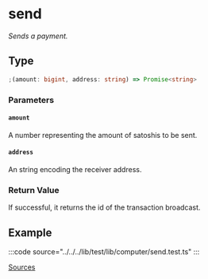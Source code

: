 # send

_Sends a payment._

## Type

```ts
;(amount: bigint, address: string) => Promise<string>
```

### Parameters

#### `amount`

A number representing the amount of satoshis to be sent.

#### `address`

An string encoding the receiver address.

### Return Value

If successful, it returns the id of the transaction broadcast.

## Example

:::code source="../../../lib/test/lib/computer/send.test.ts" :::

<a href="https://github.com/bitcoin-computer/monorepo/blob/main/packages/lib/test/lib/computer/send.test.ts" target=_blank>Sources</a>
